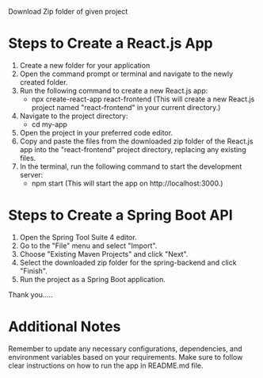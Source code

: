 Download Zip folder of given project

# Steps to Create a React.js App
1. Create a new folder for your application
2. Open the command prompt or terminal and navigate to the newly created folder.
3. Run the following command to create a new React.js app:
    - npx create-react-app react-frontend
   (This will create a new React.js project named "react-frontend" in your current directory.)
4. Navigate to the project directory:
    - cd my-app
5. Open the project in your preferred code editor.
6. Copy and paste the files from the downloaded zip folder of the React.js app into the "react-frontend" project directory, replacing any      existing files.
7. In the terminal, run the following command to start the development server:
    - npm start
    (This will start the app on http://localhost:3000.)


# Steps to Create a Spring Boot API

1. Open the Spring Tool Suite 4 editor.
2. Go to the "File" menu and select "Import".
3. Choose "Existing Maven Projects" and click "Next".
4. Select the downloaded zip folder for the spring-backend and click "Finish".
5. Run the project as a Spring Boot application.

Thank you.....

# Additional Notes
Remember to update any necessary configurations, dependencies, and environment variables based on your requirements. Make sure to follow clear instructions on how to run the app in README.md file.
